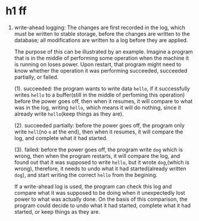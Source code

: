 # h1 ff

1. write-ahead logging: The changes are first recorded in the log, which must be written to stable storage, before the changes are written to the database; all modifications are written to a log before they are applied.


    The purpose of this can be illustrated by an example. Imagine a program that is in the middle of performing some operation when the machine it is running on loses power. Upon restart, that program might need to know whether the operation it was performing succeeded, succeeded partially, or failed.
    
    (1). succeeded: the program wants to write data ```hello```, if it successfully writes ```hello``` to a buffer(still in the middle of perfoming this operation) before the power goes off, then when it resumes, it will compare to what was in the log, writing ```hello```, which means it will do nothing, since it already write ```hello```(keep things as they are).
    
    (2). succeeded partially: before the power goes off, the program only write ```hell```(no ```o``` at the end), then when it resumes, it will compare the log, and complete what it had started.
    
    (3). failed: before the power goes off, the program write ```dog``` which is wrong, then when the program restarts, it will compare the log, and found out that it was supposed to write ```hello```, but it wrote ```dog```,(which is wrong), therefore, it needs to undo what it had started(already written ```dog```), and start writing the correct ```hello``` from the begining. 
    
    If a write-ahead log is used, the program can check this log and compare what it was supposed to be doing when it unexpectedly lost power to what was actually done. On the basis of this comparison, the program could decide to undo what it had started, complete what it had started, or keep things as they are.
    
    